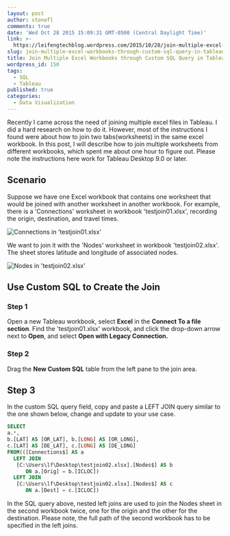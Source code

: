 ```yaml
---
layout: post
author: stonefl
comments: true
date: 'Wed Oct 28 2015 15:09:31 GMT-0500 (Central Daylight Time)'
link: >-
  https://leifengtechblog.wordpress.com/2015/10/28/join-multiple-excel-workbooks-through-custom-sql-query-in-tableau/
slug: join-multiple-excel-workbooks-through-custom-sql-query-in-tableau
title: Join Multiple Excel Workbooks through Custom SQL Query in Tableau
wordpress_id: 150
tags:
  - SQL
  - Tableau
published: true
categories:
  - Data Visualization
---
```


Recently I came across the need of joining multiple excel files in Tableau. I did a hard research on how to do it. However, most of the instructions I found were about how to join two tabs(worksheets) in the same excel workbook. In this post, I will describe how to join multiple worksheets from different workbooks, which spent me about one hour to figure out. Please note the instructions here work for Tableau Desktop 9.0 or later.
<!--more-->

## Scenario

Suppose we have one Excel workbook that contains one worksheet that would be joined with another worksheet in another workbook. For example, there is a 'Connections' worksheet in workbook 'testjoin01.xlsx', recording the origin, destination, and travel times.

![Connections in 'testjoin01.xlsx']({{site.baseurl}}/img/post/01.png)

We want to join it with the 'Nodes' worksheet in workbook 'testjoin02.xlsx'. The sheet stores latitude and longitude of associated nodes.

![Nodes in 'testjoin02.xlsx']({{site.baseurl}}/img/post/02.png)

## Use Custom SQL to Create the Join

### Step 1


Open a new Tableau workbook, select **Excel** in the **Connect To a file section**. Find the 'testjoin01.xlsx' workbook, and click the drop-down arrow next to **Open**, and select **Open with Legacy Connection.**

### Step 2

Drag the **New Custom SQL** table from the left pane to the join area.

## Step 3

In the custom SQL query field, copy and paste a LEFT JOIN query similar to the one shown below, change and update to your use case.

``` SQL
SELECT 
a.*,
b.[LAT] AS [OR_LAT], b.[LONG] AS [OR_LONG],
c.[LAT] AS [DE_LAT], c.[LONG] AS [DE_LONG]
FROM(([Connections$] AS a
  LEFT JOIN
   [C:\Users\lf\Desktop\testjoin02.xlsx].[Nodes$] AS b 
      ON a.[Orig] = b.[ICLOC])
  LEFT JOIN
   [C:\Users\lf\Desktop\testjoin02.xlsx].[Nodes$] AS c 
      ON a.[Dest] = c.[ICLOC])
```

In the SQL query above, nested left joins are used to join the Nodes sheet in the second workbook twice, one for the origin and the other for the destination. Please note, the full path of the second workbook has to be specified in the left joins.
